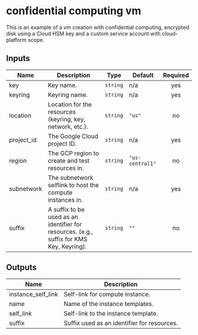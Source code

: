 # confidential computing vm

This is an example of a vm creation with confidential computing, encrypted disk
using a Cloud HSM key and a custom service account with cloud-platform scope.

<!-- BEGINNING OF PRE-COMMIT-TERRAFORM DOCS HOOK -->
## Inputs

| Name | Description | Type | Default | Required |
|------|-------------|------|---------|:--------:|
| key | Key name. | `string` | n/a | yes |
| keyring | Keyring name. | `string` | n/a | yes |
| location | Location for the resources (keyring, key, network, etc.). | `string` | `"us"` | no |
| project\_id | The Google Cloud project ID. | `string` | n/a | yes |
| region | The GCP region to create and test resources in. | `string` | `"us-central1"` | no |
| subnetwork | The subnetwork selflink to host the compute instances in. | `string` | n/a | yes |
| suffix | A suffix to be used as an identifier for resources. (e.g., suffix for KMS Key, Keyring). | `string` | `""` | no |

## Outputs

| Name | Description |
|------|-------------|
| instance\_self\_link | Self-link for compute instance. |
| name | Name of the instance templates. |
| self\_link | Self-link to the instance template. |
| suffix | Suffix used as an identifier for resources. |

<!-- END OF PRE-COMMIT-TERRAFORM DOCS HOOK -->